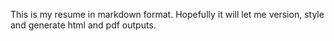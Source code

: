 This is my resume in markdown format. Hopefully it will let me version, style and generate html and pdf outputs. 